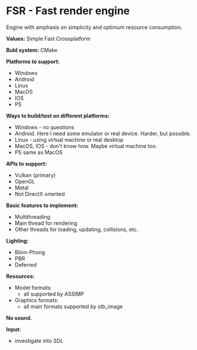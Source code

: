 # FSR - Fast render engine

Engine with amphasis on simplicity and optimum resource consumption.

**Values:**
Simple
Fast
Crossplatform

**Buld system:**
CMake

**Platforms to support:**

- Windows
- Android
- Linux
- MacOS
- IOS
- PS

**Ways to build/test on different platforms:**

- Windows - no questions
- Android. Here I need some emulator or real device. Harder, but possible.
- Linux - using virtual machine or real desktop
- MacOS, IOS - don't know how. Maybe virtual machine too.
- PS same as MacOS

**APIs to support:**

- Vulkan (primary)
- OpenGL
- Metal
- Not DirectX oriented

**Basic features to implement:**

- Multithreading
- Main thread for rendering
- Other threads for loading, updating, collisions, etc.

**Lighting:**

- Blinn-Phong
- PBR
- Deferred

**Resources:**

- Model formats:
  - all supported by ASSIMP
- Graphics formats:
  - all main formats supported by stb_image

**No sound.**

**Input:**

- investigate into SDL
